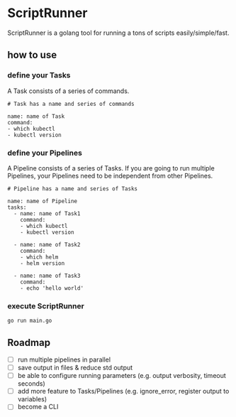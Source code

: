 # ScriptRunner
ScriptRunner is a golang tool for running a tons of scripts easily/simple/fast.

## how to use
### define your Tasks

A Task consists of a series of commands.

```sample Task
# Task has a name and series of commands

name: name of Task
command:
- which kubectl
- kubectl version
```

### define your Pipelines

A Pipeline consists of a series of Tasks.
If you are going to run multiple Pipelines, your Pipelines need to be independent from other Pipelines.
<!-- so that ScriptRunner can run multiple Pipelines in parallel -->

```sample Pipeline
# Pipeline has a name and series of Tasks

name: name of Pipeline
tasks:
  - name: name of Task1
    command:
    - which kubectl
    - kubectl version

  - name: name of Task2
    command:
    - which helm
    - helm version

  - name: name of Task3
    command:
    - echo 'hello world'
```

### execute ScriptRunner
```
go run main.go
```

## Roadmap
- [ ] run multiple pipelines in parallel
- [ ] save output in files & reduce std output
- [ ] be able to configure running parameters (e.g. output verbosity, timeout seconds)
- [ ] add more feature to Tasks/Pipelines (e.g. ignore_error, register output to variables)
- [ ] become a CLI